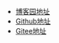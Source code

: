 <!-- _navbar.md -->

* [博客园地址](https://www.cnblogs.com/Can-daydayup/)
* [Github地址](https://github.com/xishengcai)
* [Gitee地址](https://gitee.com/xishengcai)

